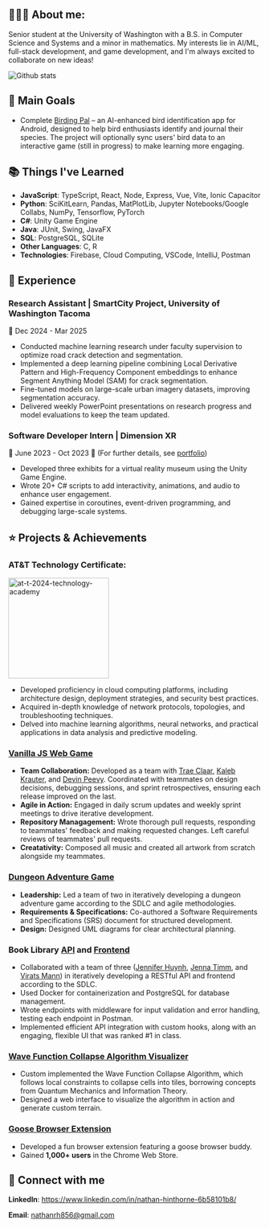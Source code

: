 ## 👨🏻‍💻 About me:

Senior student at the University of Washington with a B.S. in Computer Science and Systems and a minor in mathematics. My interests lie in AI/ML, full-stack development, and game development, and I'm always excited to collaborate on new ideas!

![Github stats](https://github-readme-stats.vercel.app/api?username=NathanHinthorne)


## 🥇 Main Goals

 * Complete [Birding Pal](https://github.com/NathanHinthorne/bird-identifier-app) – an AI-enhanced bird identification app for Android, designed to help bird enthusiasts identify and journal their species. The project will optionally sync users' bird data to an interactive game (still in progress) to make learning more engaging.


## 📚 Things I've Learned

* **JavaScript**: TypeScript, React, Node, Express, Vue, Vite, Ionic Capacitor
* **Python**: SciKitLearn, Pandas, MatPlotLib, Jupyter Notebooks/Google Collabs, NumPy, Tensorflow, PyTorch
* **C#**: Unity Game Engine
* **Java**: JUnit, Swing, JavaFX
* **SQL**: PostgreSQL, SQLite
* **Other Languages**: C, R
* **Technologies**: Firebase, Cloud Computing, VSCode, IntelliJ, Postman


## 💼 Experience

### Research Assistant | SmartCity Project, University of Washington Tacoma
📅 Dec 2024 - Mar 2025

- Conducted machine learning research under faculty supervision to optimize road crack detection and segmentation.
- Implemented a deep learning pipeline combining Local Derivative Pattern and High-Frequency Component embeddings to enhance Segment Anything Model (SAM) for crack segmentation.
- Fine-tuned models on large-scale urban imagery datasets, improving segmentation accuracy.
- Delivered weekly PowerPoint presentations on research progress and model evaluations to keep the team updated.

### Software Developer Intern | Dimension XR
📅 June 2023 - Oct 2023
🔗 (For further details, see [portfolio](https://sites.google.com/view/nathan-hinthorne))

- Developed three exhibits for a virtual reality museum using the Unity Game Engine.
- Wrote 20+ C# scripts to add interactivity, animations, and audio to enhance user engagement.
- Gained expertise in coroutines, event-driven programming, and debugging large-scale systems.


## ⭐ Projects & Achievements

###  AT&T Technology Certificate:
<img src="https://github.com/user-attachments/assets/4655a68a-793d-43e6-beca-c9da17a7be9d" alt="at-t-2024-technology-academy" width="200">

  - Developed proficiency in cloud computing platforms, including architecture design, deployment strategies, and security best practices.
  - Acquired in-depth knowledge of network protocols, topologies, and troubleshooting techniques.
  - Delved into machine learning algorithms, neural networks, and practical applications in data analysis and predictive modeling.

### [Vanilla JS Web Game](https://github.com/GoodBadChad/good-bad-chad-br)
  - **Team Collaboration:** Developed as a team with [Trae Claar](https://github.com/tclaar), [Kaleb Krauter](https://github.com/calebkrauter), and [Devin Peevy](https://github.com/b1gd3vd0g). Coordinated with teammates on design decisions, debugging sessions, and sprint retrospectives, ensuring each release improved on the last.
  - **Agile in Action:** Engaged in daily scrum updates and weekly sprint meetings to drive iterative development.
  - **Repository Managagement:** Wrote thorough pull requests, responding to teammates' feedback and making requested changes. Left careful reviews of teammates' pull requests.
  - **Creatativity:** Composed all music and created all artwork from scratch alongside my teammates.

### [Dungeon Adventure Game](https://github.com/NathanHinthorne/Fallen-Champions)
  - **Leadership:** Led a team of two in iteratively developing a dungeon adventure game according to the SDLC and agile methodologies.
  - **Requirements & Specifications:** Co-authored a Software Requirements and Specifications (SRS) document for structured development.
  - **Design:** Designed UML diagrams for clear architectural planning.

### Book Library [API](https://github.com/NathanHinthorne/TCSS-460-Book-API) and [Frontend](https://github.com/NathanHinthorne/Book-Frontend)
  - Collaborated with a team of three ([Jennifer Huynh](https://github.com/jennifer-huynh), [Jenna Timm](https://github.com/jennatimm), and [Virats Mann](https://github.com/Viratsmann)) in iteratively developing a RESTful API and frontend according to the SDLC.
  -	Used Docker for containerization and PostgreSQL for database management.
  -	Wrote endpoints with middleware for input validation and error handling, testing each endpoint in Postman.
  - Implemented efficient API integration with custom hooks, along with an engaging, flexible UI that was ranked #1 in class.

### [Wave Function Collapse Algorithm Visualizer](https://github.com/NathanHinthorne/Wave-Function-Collapse-p5js)
  - Custom implemented the Wave Function Collapse Algorithm, which follows local constraints to collapse cells into tiles, borrowing concepts from Quantum Mechanics and Information Theory.
  - Designed a web interface to visualize the algorithm in action and generate custom terrain.

### [Goose Browser Extension](https://chromewebstore.google.com/detail/eejfnccgoejgidifcgpphjjfodmiofkm?utm_source=item-share-cb)
  - Developed a fun browser extension featuring a goose browser buddy.
  - Gained **1,000+ users** in the Chrome Web Store.


## 🔌 Connect with me

**LinkedIn**: https://www.linkedin.com/in/nathan-hinthorne-6b58101b8/

**Email**: nathanrh856@gmail.com
